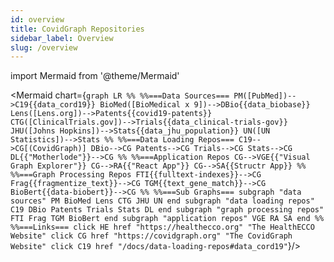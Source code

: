 ```yaml
---
id: overview
title: CovidGraph Repositories
sidebar_label: Overview
slug: /overview
---
```

import Mermaid from '@theme/Mermaid'

<Mermaid chart={`
  graph LR
    %%
    %%===Data Sources===
    PM([PubMed])-->C19{{data_cord19}}
    BioMed([BioMedical x 9])-->DBio{{data_biobase}}
    Lens([Lens.org])-->Patents{{covid19-patents}}
    CTG([ClinicalTrials.gov])-->Trials{{data_clinical-trials-gov}}
    JHU([Johns Hopkins])-->Stats{{data_jhu_population}}
    UN([UN Statistics])-->Stats
    %%
    %%===Data Loading Repos===
    C19-->CG[(CovidGraph)]
    DBio-->CG
    Patents-->CG
    Trials-->CG
    Stats-->CG
    DL{{"Motherlode"}}-->CG
    %%
    %%===Application Repos
    CG-->VGE{{"Visual Graph Explorer"}}
    CG-->RA{{"React App"}}
    CG-->SA{{Structr App}}
    %%
    %%===Graph Processing Repos
    FTI{{fulltext-indexes}}-->CG
    Frag{{fragmentize_text}}-->CG
    TGM{{text_gene_match}}-->CG
    BioBert{{data-biobert}}-->CG
    %%
    %%===Sub Graphs===
        subgraph "data sources"
          PM
          BioMed
          Lens
          CTG
          JHU
          UN
        end
        subgraph "data loading repos"
          C19
          DBio
          Patents
          Trials
          Stats
          DL
        end
        subgraph "graph processing repos"
          FTI
          Frag
          TGM
          BioBert
        end
        subgraph "application repos"
          VGE
          RA
          SA
        end
    %%
    %%===Links===
    click HE href "https://healthecco.org" "The HealthECCO Website"
    click CG href "https://covidgraph.org" "The CovidGraph Website"
    click C19 href "/docs/data-loading-repos#data_cord19"
    `}/>
